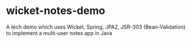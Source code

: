 wicket-notes-demo
=================

A tech demo which uses Wicket, Spring, JPA2, JSR-303 (Bean-Validation) to implement a multi-user notes app in Java
